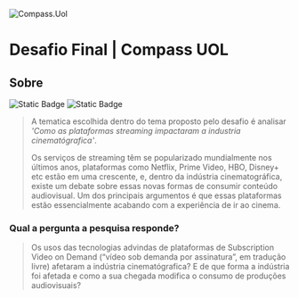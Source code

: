 ![Compass.Uol](https://blog-qa.compass.uol/wp-content/uploads/2021/09/avatar_user_1_1632859146-96x96.png)

# Desafio Final | Compass UOL

## Sobre

![Static Badge](https://img.shields.io/badge/Tema-Filmes_e_S%C3%A9ries-e0913e)
![Static Badge](https://img.shields.io/badge/Categoria-Drama_e_Romance-ffd966)

>
> A tematica escolhida dentro do tema proposto pelo desafio é analisar *'Como as plataformas streaming impactaram a industria cinematógrafica'*. 
>
> Os serviços de streaming têm se popularizado mundialmente nos últimos anos, plataformas como Netflix, Prime Video, HBO, Disney+ etc estão em uma crescente, e, dentro da indústria cinematográfica,
> existe um debate sobre essas novas formas de consumir conteúdo audiovisual. Um dos principais argumentos é que essas plataformas estão
> essencialmente acabando com a experiência de ir ao cinema.
>

### Qual a pergunta a pesquisa responde?
>
> Os usos das tecnologias advindas de plataformas de Subscription Video on Demand (“vídeo sob demanda por assinatura”, em tradução livre) afetaram a indústria
> cinematógrafica? E de que forma a indústria foi afetada e como a sua chegada modifica o consumo de produções audiovisuais?
>

